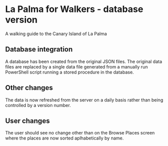 # La Palma for Walkers - database version
A walking guide to the Canary Island of La Palma

## Database integration
A database has been created from the original JSON files. The original data files are replaced by a single data file generated from a manually run PowerShell script running a stored procedure in the database.

## Other changes
The data is now refreshed from the server on a daily basis rather than being controlled by a version number.

## User changes
The user should see no change other than on the Browse Places screen where the places are now sorted aplhabetically by name.
